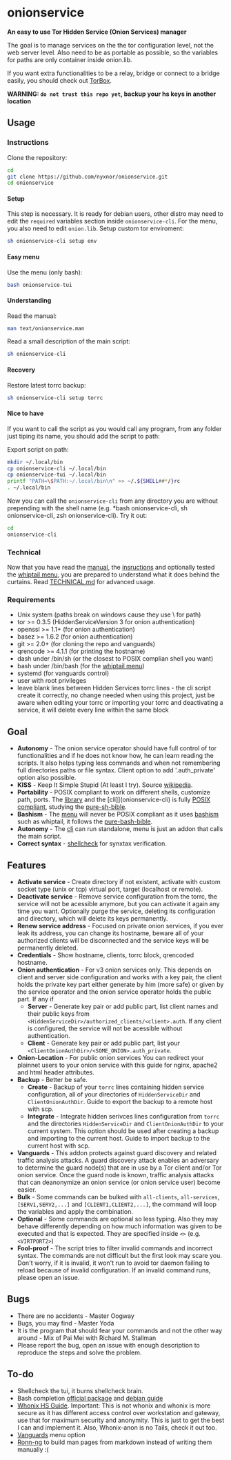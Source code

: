 # onionservice

**An easy to use Tor Hidden Service (Onion Services) manager**

The goal is to manage services on the the tor configuration level, not the web server level. Also need to be as portable as possible, so the variables for paths are only container inside onion.lib.

If you want extra functionalities to be a relay, bridge or connect to a bridge easily, you should check out [TorBox](https://github.com/radio24/TorBox).

**WARNING: `do not trust this repo yet`, backup your hs keys in another location**

## Usage

### Instructions

Clone the repository:
```sh
cd
git clone https://github.com/nyxnor/onionservice.git
cd onionservice
```

#### Setup

This step is necessary. It is ready for debian users, other distro may need to edit the `required` variables section inside `onionservice-cli`. For the menu, you also need to edit `onion.lib`.
Setup custom tor enviroment:
```sh
sh onionservice-cli setup env
```

#### Easy menu

Use the menu (only bash):
```sh
bash onionservice-tui
```

#### Understanding

Read the manual:
```sh
man text/onionservice.man
```

Read a small description of the main script:
```sh
sh onionservice-cli
```

#### Recovery

Restore latest torrc backup:
```sh
sh onionservice-cli setup torrc
```

#### Nice to have

If you want to call the script as you would call any program, from any folder just tiping its name, you should add the script to path:

Export script on path:
```sh
mkdir ~/.local/bin
cp onionservice-cli ~/.local/bin
cp onionservice-tui ~/.local/bin
printf "PATH=\$PATH:~/.local/bin\n" >> ~/.${SHELL##*/}rc
. ~/.local/bin
```

Now you can call the `onionservice-cli` from any directory you are without prepending with the shell name (e.g. *bash onionservice-cli, sh onionservice-cli, zsh onionservice-cli).
Try it out:
```sh
cd
onionservice-cli
```

### Technical

Now that you have read the [manual](text/onionservice.man), the [insructions](README.md#INSTRUCTIONS) and optionally tested the [whiptail menu](onionservice-tui), you are prepared to understand what it does behind the curtains.
Read [TECHNICAL.md](https://github.com/nyxnor/onionservice/tree/main/TECHNICAL.md) for advanced usage.

### Requirements

* Unix system (paths break on windows cause they use \ for path)
* tor >= 0.3.5 (HiddenServiceVersion 3 for onion authentication)
* openssl >= 1.1+ (for onion authentication)
* basez >= 1.6.2 (for onion authentication)
* git >= 2.0+ (for cloning the repo and vanguards)
* qrencode >= 4.1.1 (for printing the hostname)
* dash under /bin/sh (or the closest to POSIX complian shell you want)
* bash under /bin/bash (for the [whiptail menu](onionservice-tui))
* systemd (for vanguards control)
* user with root privileges
* leave blank lines between Hidden Services torrc lines - the cli script create it correctly, no change needed when using this project, just be aware when editing your torrc or importing your torrc and deactivating a service, it will delete every line within the same block

## Goal

* **Autonomy** - The onion service operator should have full control of tor functionalities and if he does not know how, he can learn reading the scripts. It also helps typing less commands and when not remembering full directories paths or file syntax. Client option to add '.auth_private' option also possible.
* **KISS** - Keep It Simple Stupid (At least I try). Source [wikipedia](https://en.wikipedia.org/wiki/KISS_principle).
* **Portability** - POSIX compliant to work on different shells, customize path, ports. The [library](onion.lib) and the [cli]](onionservice-cli) is fully [POSIX compliant](https://www.gnu.org/software/guile/manual/html_node/POSIX.html), studying the [pure-sh-bible](https://github.com/dylanaraps/pure-sh-bible).
* **Bashism** - The [menu](onionservice-tui) will never be POSIX compliant as it uses [bashism](https://en.wikipedia.org/wiki/Bash_(Unix_shell)) such as whiptail, it follows the [pure-bash-bible](https://github.com/dylanaraps/pure-bash-bible).
* **Autonomy** - The [cli](onionservice-cli) can run standalone, menu is just an addon that calls the main script.
* **Correct syntax** - [shellcheck](https://github.com/koalaman/shellcheck) for synxtax verification.

## Features

* **Activate service** - Create directory if not existent, activate with custom socket type (unix or tcp) virtual port, target (localhost or remote).
* **Deactivate service** - Remove service configuration from the torrc, the service will not be acessible anymore, but you can activate it again any time you want. Optionally purge the service, deleting its configuration and directory, which will delete its keys permanently.
* **Renew service address** - Focused on private onion services, if you ever leak its address, you can change its hostname, beware all of your authorized clients will be disconnected and the service keys will be permanently deleted.
* **Credentials** - Show hostname, clients, torrc block, qrencoded hostname.
* **Onion authentication** - For v3 onion services only. This depends on client and server side configuration and works with a key pair, the client holds the private key part either generate by him (more safe) or given by the service operator and the onion service operator holds the public part. If any if
  * **Server** - Generate key pair or add public part, list client names and their public keys from `<HiddenServiceDir>/authorized_clients/<client>.auth`. If any client is configured, the service will not be acessible without authentication.
  * **Client** - Generate key pair or add public part, list your `<ClientOnionAuthDir>/<SOME_ONION>.auth_private`.
* **Onion-Location** - For public onion services You can redirect your plainnet users to your onion service with this guide for nginx, apache2 and html header attributes.
* **Backup** - Better be safe.
  * **Create** -  Backup of your `torrc` lines containing hidden service configuration, all of your directories of `HiddenServiceDir` and `ClientOnionAuthDir`. Guide to export the backup to a remote host with scp.
  * **Integrate** - Integrate hidden serivces lines configuration from `torrc` and the directories `HiddenServiceDir` and `ClientOnionAuthDir` to your current system. This option should be used after creating a backup and importing to the current host. Guide to import backup to the current host with scp.
* **Vanguards** - This addon protects against guard discovery and related traffic analysis attacks. A guard discovery attack enables an adversary to determine the guard node(s) that are in use by a Tor client and/or Tor onion service. Once the guard node is known, traffic analysis attacks that can deanonymize an onion service (or onion service user) become easier.
* **Bulk** - Some commands can be bulked with `all-clients`, `all-services`, `[SERV1,SERV2,...]` and `[CLIENT1,CLIENT2,...]`, the command will loop the variables and apply the combination.
* **Optional** - Some commands are optional so less typing. Also they may behave differently depending on how much information was given to be executed and that is expected. They are specified inside `<>` (e.g. `<VIRTPORT2>`)
* **Fool-proof** - The script tries to filter invalid commands and incorrect syntax. The commands are not difficult but the first look may scare you. Don't worry, if it is invalid, it won't run to avoid tor daemon failing to reload because of invalid configuration. If an invalid command runs, please open an issue.

## Bugs

* There are no accidents - Master Oogway
* Bugs, you may find - Master Yoda
* It is the program that should fear your commands and not the other way around - Mix of Pai Mei with Richard M. Stallman
* Please report the bug, open an issue with enough description to reproduce the steps and solve the problem.

## To-do

* Shellcheck the tui, it burns shellcheck brain.
* Bash completion [official package](https://github.com/scop/bash-completion/) and [debian guide](http://web.archive.org/web/20200507173259/https://debian-administration.org/article/317/An_introduction_to_bash_completion_part_2)
* [Whonix HS Guide](https://www.whonix.org/wiki/Onion_Services#Security_Recommendations). Important: This is not whonix and whonix is more secure as it has different access control over workstation and gateway, use that for maximum security and anonymity. This is just to get the best I can and implement it. Also, Whonix-anon is no Tails, check it out too.
* [Vanguards](https://github.com/mikeperry-tor/vanguards) menu option
* [Ronn-ng](https://github.com/apjanke/ronn-ng/) to build man pages from markdown instead of writing them manually :(
